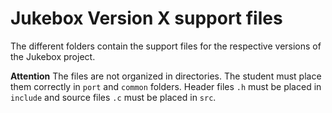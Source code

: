 # Jukebox Version X support files

The different folders contain the support files for the respective versions of the Jukebox project.

**Attention**
The files are not organized in directories. The student must place them correctly in `port` and `common` folders. Header files `.h` must be placed in `include` and source files `.c` must be placed in `src`.
